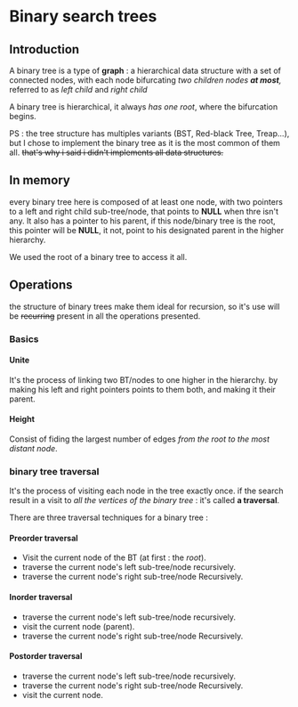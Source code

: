 # Binary search trees

## Introduction 

A binary tree is a  type of **graph** : a hierarchical data structure with a set of connected nodes, with each node bifurcating *two children nodes **at most**,* referred to as *left child* and *right child*

A binary tree is hierarchical, it always *has one root*, where the bifurcation begins. 

PS : the tree structure has multiples variants (BST, Red-black Tree, Treap...), but I chose to implement the binary tree as it is the most common of them all. ~~that's why i said i didn't implements all data structures.~~

## In memory

every binary tree here is composed of at least one node, with two pointers to a left and right child sub-tree/node, that points to **NULL** when thre isn't any. It also has a pointer to his parent, if this node/binary tree is the root, this pointer will be **NULL**, it not, point to his designated parent in the higher hierarchy. 

We used the root of a binary tree to access it all.

## Operations

the structure of binary trees make them ideal for recursion, so it's use will be ~~recurring~~ present in all the operations presented. 

### Basics 

#### Unite 

It's the process of linking two BT/nodes to one higher in the hierarchy. by making his left and right pointers points to them both, and making it their parent.

#### Height 

Consist of fiding the largest number of edges *from the root to the most distant node*.

### binary tree traversal

It's the process of visiting each node in the tree exactly once. if the search result in a visit to *all the vertices of the binary tree* : it's called **a traversal**.

There are three traversal techniques for a binary tree :

#### Preorder traversal

* Visit the current node of the BT (at first : the *root*).
* traverse the current node's left sub-tree/node recursively.
* traverse the current node's right sub-tree/node Recursively.

#### Inorder traversal

* traverse the current node's left sub-tree/node recursively.
* visit the current node (parent).
* traverse the current node's right sub-tree/node Recursively.

#### Postorder traversal

* traverse the current node's left sub-tree/node recursively.
* traverse the current node's right sub-tree/node Recursively.
* visit the current node.


